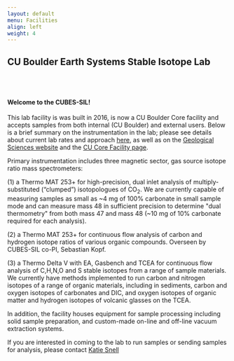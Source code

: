 ```yaml
---
layout: default
menu: Facilities
align: left
weight: 4
---
```


<h2 class="text-center">CU Boulder Earth Systems Stable Isotope Lab</h2>
<br/>
<br/>

#### Welcome to the CUBES-SIL!

This lab facility is was built in 2016, is now a CU Boulder Core facility and accepts samples from both internal (CU Boulder) and external users. Below is a brief summary on the instrumentation in the lab; please see details about current lab rates and approach <a href="websiteCUBESSIL2.html">here</a>, as well as on the <a href="https://www.colorado.edu/geologicalsciences/resources/research-facilities/earth-systems-stable-isotope-laboratory/">Geological Sciences website</a> and the <a href="https://www.colorado.edu/sharedinstrumentation/stable-isotope-mass-spectrometry-facility-rridscr019300">CU Core Facility page</a>.

Primary instrumentation includes three magnetic sector, gas source isotope ratio mass spectrometers:

 (1) a Thermo MAT 253+ for high-precision, dual inlet analysis of multiply-substituted (“clumped”) isotopologues of CO<sub>2</sub>. We are currently capable of measuring samples as small as ~4 mg of 100% carbonate in small sample mode and can measure mass 48 in sufficient precision to determine "dual thermometry" from both mass 47 and mass 48 (~10 mg of 10% carbonate required for each analysis).
 
 (2) a Thermo MAT 253+ for continuous flow analysis of carbon and hydrogen isotope ratios of various organic compounds. Overseen by CUBES-SIL co-PI, Sebastian Kopf.

 (3) a Thermo Delta V with EA, Gasbench and TCEA for continuous flow analysis of C,H,N,O and S stable isotopes from a range of sample materials. We currently have methods implemented to run carbon and nitrogen isotopes of a range of organic materials, including in sediments, carbon and oxygen isotopes of carbonates and DIC, and oxygen isotopes of organic matter and hydrogen isotopes of volcanic glasses on the TCEA.

In addition, the facility houses equipment for sample processing including solid sample preparation, and custom-made on-line and off-line vacuum extraction systems.

If you are interested in coming to the lab to run samples or sending samples for analysis, please contact [Katie Snell](mailto:kathryn.snell@Colorado.edu)
